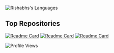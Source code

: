 [comment]: <table>
[comment]:  <tr>
[comment]:    <td align="center" style="padding=0;width=50%;">
[comment]:      <img align="center" style="padding=0;" src="https://github-readme-stats.vercel.app/api?username=bloodpool7: good&show_icons=true&theme=radical&show_owner=false">
[comment]:    </td>
[comment]:    <td align="center" style="padding=0;width=50%;">
[comment]:      <img align="center" style="padding=0;" src="https://github-readme-streak-stats.herokuapp.com/?user=bloodpool7&layout=compact&theme=radical">
[comment]:    </td>
[comment]:  </tr>
[comment]:</table>

![Rishabhs's Languages](https://github-readme-stats.vercel.app/api/top-langs/?username=bloodpool7&theme=radical&layout=compact)

## Top Repositories
[![Readme Card](https://github-readme-stats.vercel.app/api/pin/?username=bloodpool7&repo=NeuralNet&theme=radical)](https://github.com/bloodpool7/NeuralNet) 
[![Readme Card](https://github-readme-stats.vercel.app/api/pin/?username=bloodpool7&repo=RandomTransformer&theme=radical)](https://github.com/bloodpool7/RandomTransformer) 
[![Readme Card](https://github-readme-stats.vercel.app/api/pin/?username=bloodpool7&repo=Cryptography&theme=radical)](https://github.com/bloodpool7/Cryptography) 

![Profile Views](https://komarev.com/ghpvc/?username=bloodpool7)
